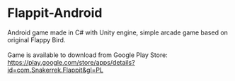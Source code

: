 # Flappit-Android
Android game made in C# with Unity engine, simple arcade game based on original Flappy Bird. 
</br>
</br>
Game is available to download from Google Play Store: https://play.google.com/store/apps/details?id=com.Snakerrek.Flappit&gl=PL
